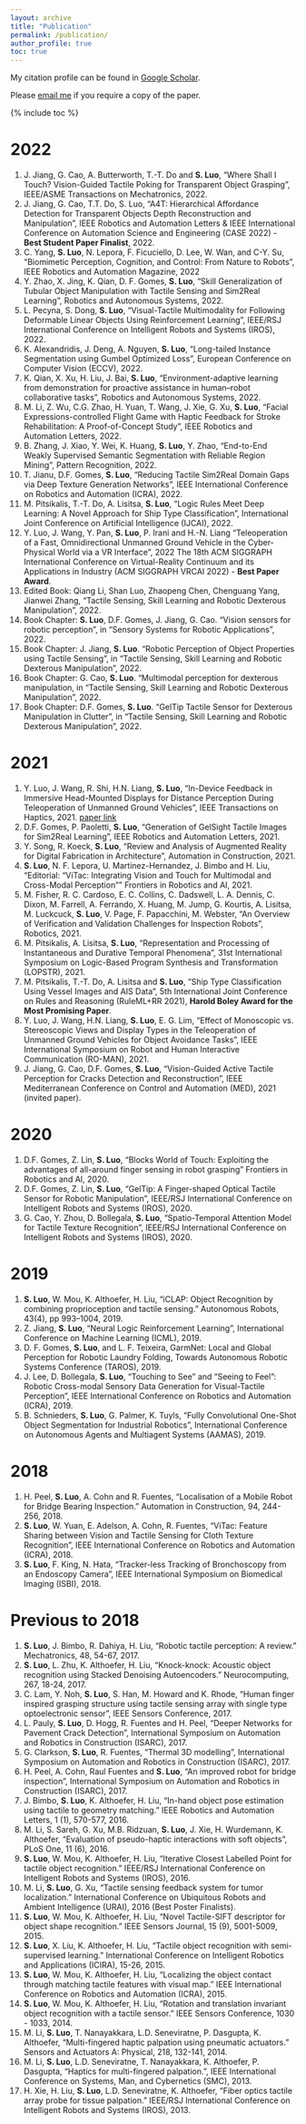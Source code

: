 ```yaml
---
layout: archive
title: "Publication"
permalink: /publication/
author_profile: true
toc: true
---
```

My citation profile can be found in [Google Scholar](https://scholar.google.co.uk/citations?user=ArnkrbwAAAAJ&hl=en).

<!-- * Our publication in the area of key generation from wireless channels is summarized at [here](/keygen/keygen-pub/)
* Our publication in the area of radio frequency fingerprinting identification is summarized at [here](/rffi/rffi-pub/) -->

Please [email me](mailto:shan.luo@kcl.ac.uk) if you require a copy of the paper.

<!-- <sup>*</sup> denotes corresponding author. -->

{% include toc %}

<!-- # Preprint -->

# 2022
1. J. Jiang, G. Cao, A. Butterworth, T.-T. Do and **S. Luo**, “Where Shall I Touch? Vision-Guided Tactile Poking for Transparent Object Grasping”, IEEE/ASME Transactions on Mechatronics, 2022.
2. J. Jiang, G. Cao, T.T. Do, S. Luo, “A4T: Hierarchical Affordance Detection for Transparent Objects Depth Reconstruction and Manipulation”, IEEE Robotics and Automation Letters & IEEE International Conference on Automation Science and Engineering (CASE 2022) - **Best Student Paper Finalist**, 2022.
3. C. Yang, **S. Luo**, N. Lepora, F. Ficuciello, D. Lee, W. Wan, and C-Y. Su, “Biomimetic Perception, Cognition, and Control: From Nature to Robots”, IEEE Robotics and Automation Magazine, 2022
4. Y. Zhao, X. Jing, K. Qian, D. F. Gomes, **S. Luo**, “Skill Generalization of Tubular Object Manipulation with Tactile Sensing and Sim2Real Learning”, Robotics and Autonomous Systems, 2022.
5. L. Pecyna, S. Dong, **S. Luo**, “Visual-Tactile Multimodality for Following Deformable Linear Objects Using Reinforcement Learning”, IEEE/RSJ International Conference on Intelligent Robots and Systems (IROS), 2022.
6. K. Alexandridis, J. Deng, A. Nguyen, **S. Luo**, “Long-tailed Instance Segmentation using Gumbel Optimized Loss”, European Conference on Computer Vision (ECCV), 2022.
7. K. Qian, X. Xu, H. Liu, J. Bai, **S. Luo**, “Environment-adaptive learning from demonstration for proactive assistance in human–robot collaborative tasks”, Robotics and Autonomous Systems, 2022.
8. M. Li, Z. Wu, C.G. Zhao, H. Yuan, T. Wang, J. Xie, G. Xu, **S. Luo**, “Facial Expressions-controlled Flight Game with Haptic Feedback for Stroke Rehabilitation: A Proof-of-Concept Study”, IEEE Robotics and Automation Letters, 2022.
9. B. Zhang, J. Xiao, Y. Wei, K. Huang, **S. Luo**, Y. Zhao, “End-to-End Weakly Supervised Semantic Segmentation with Reliable Region Mining”, Pattern Recognition, 2022.
10. T. Jianu, D.F. Gomes, **S. Luo**, “Reducing Tactile Sim2Real Domain Gaps via Deep Texture Generation Networks”, IEEE International Conference on Robotics and Automation (ICRA), 2022.
11. M. Pitsikalis, T.-T. Do, A. Lisitsa, **S. Luo**, “Logic Rules Meet Deep Learning: A Novel Approach for Ship Type Classification”, International Joint Conference on Artificial Intelligence (IJCAI), 2022.
12. Y. Luo, J. Wang, Y. Pan, **S. Luo**, P. Irani and H.-N. Liang “Teleoperation of a Fast, Omnidirectional Unmanned Ground Vehicle in the Cyber-Physical World via a VR Interface”, 2022 The 18th ACM SIGGRAPH International Conference on Virtual-Reality Continuum and its Applications in Industry (ACM SIGGRAPH VRCAI 2022) - **Best Paper Award**.
13. Edited Book: Qiang Li, Shan Luo, Zhaopeng Chen, Chenguang Yang, Jianwei Zhang, “Tactile Sensing, Skill Learning and Robotic Dexterous Manipulation”, 2022.
14. Book Chapter: **S. Luo**, D.F. Gomes, J. Jiang, G. Cao. “Vision sensors for robotic perception”, in “Sensory Systems for Robotic Applications”, 2022.
15. Book Chapter: J. Jiang, **S. Luo**. “Robotic Perception of Object Properties using Tactile Sensing”, in “Tactile Sensing, Skill Learning and Robotic Dexterous Manipulation”, 2022.
16. Book Chapter: G. Cao, **S. Luo**. “Multimodal perception for dexterous manipulation, in “Tactile Sensing, Skill Learning and Robotic Dexterous Manipulation”, 2022.
17. Book Chapter: D.F. Gomes, **S. Luo**. “GelTip Tactile Sensor for Dexterous Manipulation in Clutter”, in “Tactile Sensing, Skill Learning and Robotic Dexterous Manipulation”, 2022.

# 2021
1. Y. Luo, J. Wang, R. Shi, H.N. Liang, **S. Luo**, “In-Device Feedback in Immersive Head-Mounted Displays for Distance Perception During Teleoperation of Unmanned Ground Vehicles”, IEEE Transactions on Haptics, 2021. [paper link](https://ieeexplore.ieee.org/document/9664257)
2. D.F. Gomes, P. Paoletti, **S. Luo**, “Generation of GelSight Tactile Images for Sim2Real Learning”, IEEE Robotics and Automation Letters, 2021.
3. Y. Song, R. Koeck, **S. Luo**, “Review and Analysis of Augmented Reality for Digital Fabrication in Architecture”, Automation in Construction, 2021.
4. **S. Luo**, N. F. Lepora, U. Martinez-Hernandez, J. Bimbo and H. Liu, “Editorial: “ViTac: Integrating Vision and Touch for Multimodal and Cross-Modal Perception”” Frontiers in Robotics and AI, 2021.
5. M. Fisher, R. C. Cardoso, E. C. Collins, C. Dadswell, L. A. Dennis, C. Dixon, M. Farrell, A. Ferrando, X. Huang, M. Jump, G. Kourtis, A. Lisitsa, M. Luckcuck, **S. Luo**, V. Page, F. Papacchini, M. Webster, “An Overview of Verification and Validation Challenges for Inspection Robots”, Robotics, 2021.
6. M. Pitsikalis, A. Lisitsa, **S. Luo**, “Representation and Processing of Instantaneous and Durative Temporal Phenomena”, 31st International Symposium on Logic-Based Program Synthesis and Transformation (LOPSTR), 2021.
7. M. Pitsikalis, T.-T. Do, A. Lisitsa and **S. Luo**, “Ship Type Classification Using Vessel Images and AIS Data”, 5th International Joint Conference on Rules and Reasoning (RuleML+RR 2021), **Harold Boley Award for the Most Promising Paper**.
8. Y. Luo, J. Wang, H.N. Liang, **S. Luo**, E. G. Lim, “Effect of Monoscopic vs. Stereoscopic Views and Display Types in the Teleoperation of Unmanned Ground Vehicles for Object Avoidance Tasks”, IEEE International Symposium on Robot and Human Interactive Communication (RO-MAN), 2021.
9. J. Jiang, G. Cao, D.F. Gomes, **S. Luo**, “Vision-Guided Active Tactile Perception for Cracks Detection and Reconstruction”, IEEE Mediterranean Conference on Control and Automation (MED), 2021 (invited paper).

# 2020
1. D.F. Gomes, Z. Lin, **S. Luo**, “Blocks World of Touch: Exploiting the advantages of all-around finger sensing in robot grasping” Frontiers in Robotics and AI, 2020.
2. D.F. Gomes, Z. Lin, **S. Luo**, “GelTip: A Finger-shaped Optical Tactile Sensor for Robotic Manipulation”, IEEE/RSJ International Conference on Intelligent Robots and Systems (IROS), 2020.
3. G. Cao, Y. Zhou, D. Bollegala, **S. Luo**, “Spatio-Temporal Attention Model for Tactile Texture Recognition”, IEEE/RSJ International Conference on Intelligent Robots and Systems (IROS), 2020.

# 2019
1. **S. Luo**, W. Mou, K. Althoefer, H. Liu, “iCLAP: Object Recognition by combining proprioception and tactile sensing.” Autonomous Robots, 43(4), pp 993–1004, 2019.
2. Z. Jiang, **S. Luo**, “Neural Logic Reinforcement Learning”, International Conference on Machine Learning (ICML), 2019.
3. D. F. Gomes, **S. Luo**, and L. F. Teixeira, GarmNet: Local and Global Perception for Robotic Laundry Folding, Towards Autonomous Robotic Systems Conference (TAROS), 2019.
4. J. Lee, D. Bollegala, **S. Luo**, “Touching to See” and “Seeing to Feel”: Robotic Cross-modal Sensory Data Generation for Visual-Tactile Perception”, IEEE International Conference on Robotics and Automation (ICRA), 2019.
5. B. Schnieders, **S. Luo**, G. Palmer, K. Tuyls, “Fully Convolutional One-Shot Object Segmentation for Industrial Robotics”, International Conference on Autonomous Agents and Multiagent Systems (AAMAS), 2019.

# 2018
1. H. Peel, **S. Luo**, A. Cohn and R. Fuentes, “Localisation of a Mobile Robot for Bridge Bearing Inspection.” Automation in Construction, 94, 244-256, 2018.
2. **S. Luo**, W. Yuan, E. Adelson, A. Cohn, R. Fuentes, “ViTac: Feature Sharing between Vision and Tactile Sensing for Cloth Texture Recognition”, IEEE International Conference on Robotics and Automation (ICRA), 2018.
3. **S. Luo**, F. King, N. Hata, “Tracker-less Tracking of Bronchoscopy from an Endoscopy Camera”, IEEE International Symposium on Biomedical Imaging (ISBI), 2018.

# Previous to 2018
1. **S. Luo**, J. Bimbo, R. Dahiya, H. Liu, “Robotic tactile perception: A review.” Mechatronics, 48, 54-67, 2017.
2. **S. Luo**, L. Zhu, K. Althoefer, H. Liu, “Knock-knock: Acoustic object recognition using Stacked Denoising Autoencoders.” Neurocomputing, 267, 18-24, 2017.
3. C. Lam, Y. Noh, **S. Luo**, S. Han, M. Howard and K. Rhode, “Human finger inspired grasping structure using tactile sensing array with single type optoelectronic sensor”, IEEE Sensors Conference, 2017.
4. L. Pauly, **S. Luo**, D. Hogg, R. Fuentes and H. Peel, “Deeper Networks for Pavement Crack Detection”, International Symposium on Automation and Robotics in Construction (ISARC), 2017.
5. G. Clarkson, **S. Luo**, R. Fuentes, “Thermal 3D modelling”, International Symposium on Automation and Robotics in Construction (ISARC), 2017.
6. H. Peel, A. Cohn, Raul Fuentes and **S. Luo**, “An improved robot for bridge inspection”, International Symposium on Automation and Robotics in Construction (ISARC), 2017.
7. J. Bimbo, **S. Luo**, K. Althoefer, H. Liu, “In-hand object pose estimation using tactile to geometry matching.” IEEE Robotics and Automation Letters, 1 (1), 570-577, 2016.
8. M. Li, S. Sareh, G. Xu, M.B. Ridzuan, **S. Luo**, J. Xie, H. Wurdemann, K. Althoefer, “Evaluation of pseudo-haptic interactions with soft objects”, PLoS One, 11 (6), 2016.
9. **S. Luo**, W. Mou, K. Althoefer, H. Liu, “Iterative Closest Labelled Point for tactile object recognition.” IEEE/RSJ International Conference on Intelligent Robots and Systems (IROS), 2016.
10. M. Li, **S. Luo**, G. Xu, “Tactile sensing feedback system for tumor localization.” International Conference on Ubiquitous Robots and Ambient Intelligence (URAI), 2016 (Best Poster Finalists).
11. **S. Luo**, W. Mou, K. Althoefer, H. Liu, “Novel Tactile-SIFT descriptor for object shape recognition.” IEEE Sensors Journal, 15 (9), 5001-5009, 2015.
13. **S. Luo**, X. Liu, K. Althoefer, H. Liu, “Tactile object recognition with semi-supervised learning.” International Conference on Intelligent Robotics and Applications (ICIRA), 15-26, 2015.
14. **S. Luo**, W. Mou, K. Althoefer, H. Liu, “Localizing the object contact through matching tactile features with visual map.” IEEE International Conference on Robotics and Automation (ICRA), 2015.
15. **S. Luo**, W. Mou, K. Althoefer, H. Liu, “Rotation and translation invariant object recognition with a tactile sensor.” IEEE Sensors Conference, 1030 - 1033, 2014.
16. M. Li, **S. Luo**, T. Nanayakkara, L.D. Seneviratne, P. Dasgupta, K. Althoefer, “Multi-fingered haptic palpation using pneumatic actuators.” Sensors and Actuators A: Physical, 218, 132-141, 2014.
17. M. Li, **S. Luo**, L.D. Seneviratne, T. Nanayakkara, K. Althoefer, P. Dasgupta, “Haptics for multi-fingered palpation.”, IEEE International Conference on Systems, Man, and Cybernetics (SMC), 2013.
18. H. Xie, H. Liu, **S. Luo**, L.D. Seneviratne, K. Althoefer, “Fiber optics tactile array probe for tissue palpation.” IEEE/RSJ International Conference on Intelligent Robots and Systems (IROS), 2013.
